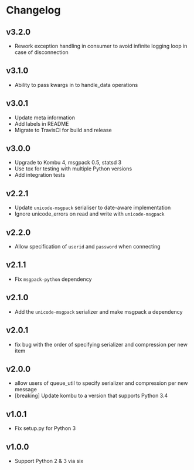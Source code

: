 # Changelog
## v3.2.0
- Rework exception handling in consumer to avoid infinite logging loop in case of disconnection

## v3.1.0
- Ability to pass kwargs in to handle_data operations

## v3.0.1
- Update meta information
- Add labels in README
- Migrate to TravisCI for build and release

## v3.0.0
- Upgrade to Kombu 4, msgpack 0.5, statsd 3
- Use tox for testing with multiple Python versions
- Add integration tests

## v2.2.1
- Update `unicode-msgpack` serialiser to date-aware implementation
- Ignore unicode_errors on read and write with `unicode-msgpack`

## v2.2.0
- Allow specification of `userid` and `password` when connecting

## v2.1.1
- Fix `msgpack-python` dependency

## v2.1.0
- Add the `unicode-msgpack` serializer and make msgpack a dependency

## v2.0.1
- fix bug with the order of specifying serializer and compression per new item

## v2.0.0
- allow users of queue_util to specify serializer and compression per new message
- [breaking] Update kombu to a version that supports Python 3.4

## v1.0.1
- Fix setup.py for Python 3

## v1.0.0
- Support Python 2 & 3 via six
